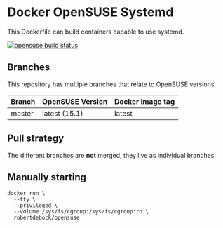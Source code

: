 Docker OpenSUSE Systemd
=======================

This Dockerfile can build containers capable to use systemd.

[![opensuse build status](https://img.shields.io/docker/cloud/build/robertdebock/opensuse.svg)](https://hub.docker.com/repository/docker/robertdebock/opensuse)

Branches
--------

This repository has multiple branches that relate to OpenSUSE versions.

|Branch |OpenSUSE Version|Docker image tag|
|-------|----------------|----------------|
|master |latest (15.1)   |latest          |

Pull strategy
-------------

The different branches are **not** merged, they live as individual branches.

Manually starting
-----------------

```
docker run \
  --tty \
  --privileged \
  --volume /sys/fs/cgroup:/sys/fs/cgroup:ro \
  robertdebock/opensuse
```
